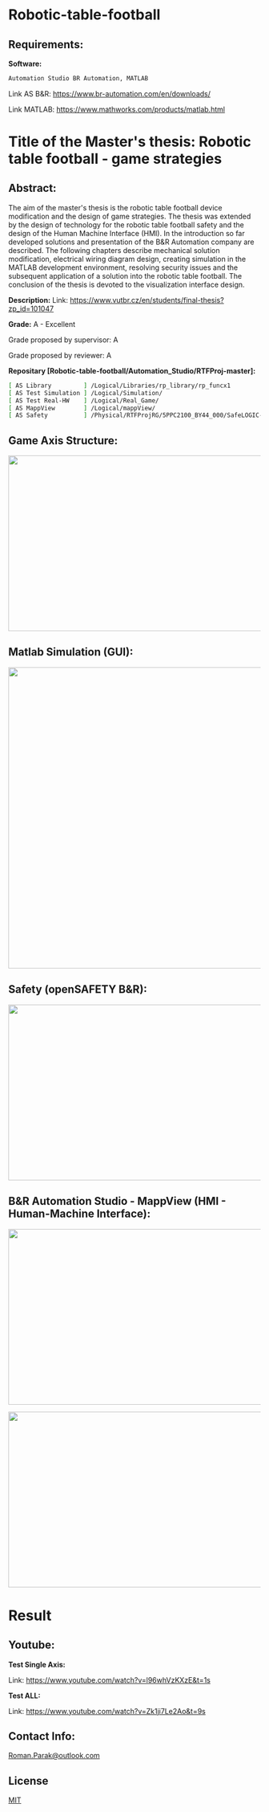 # Robotic-table-football

## Requirements:

**Software:**
```bash
Automation Studio BR Automation, MATLAB
```

Link AS B&R: https://www.br-automation.com/en/downloads/ 

Link MATLAB: https://www.mathworks.com/products/matlab.html

# Title of the Master's thesis: Robotic table football - game strategies

## Abstract:

The aim of the master's thesis is the robotic table football device modification and the design of game strategies. The thesis was extended by the design of technology for the robotic table football safety and the design of the Human Machine Interface (HMI). In the introduction so far developed solutions and presentation of the B&R Automation company are described. The following chapters describe mechanical solution modification, electrical wiring diagram design, creating simulation in the MATLAB development environment, resolving security issues and the subsequent application of a solution into the robotic table football. The conclusion of the thesis is devoted to the visualization interface design.

**Description:**
Link: https://www.vutbr.cz/en/students/final-thesis?zp_id=101047

**Grade:**
A - Excellent

Grade proposed by supervisor: A

Grade proposed by reviewer: A

**Repositary [Robotic-table-football/Automation_Studio/RTFProj-master]:**

```bash
[ AS Library         ] /Logical/Libraries/rp_library/rp_funcx1
[ AS Test Simulation ] /Logical/Simulation/
[ AS Test Real-HW    ] /Logical/Real_Game/
[ AS MappView        ] /Logical/mappView/
[ AS Safety          ] /Physical/RTFProjRG/5PPC2100_BY44_000/SafeLOGIC-1.swt
```
## Game Axis Structure:

<p align="center">
<img src="https://github.com/rparak/Robotic-table-football/blob/master/images/axis_structure_fig.png" width="700" height="350">
</p>

## Matlab Simulation (GUI):

<p align="center">
<img src="https://github.com/rparak/Robotic-table-football/blob/master/images/matlab_sim_fig.png" width="900" height="600">
</p>

## Safety (openSAFETY B&R):

<p align="right">
<img src="https://github.com/rparak/Robotic-table-football/blob/master/images/safety_fig.png" width="700" height="350">
</p>

## B&R Automation Studio - MappView (HMI - Human-Machine Interface):

<p align="right">
<img src="https://github.com/rparak/Robotic-table-football/blob/master/images/mv_1_fig.png" width="700" height="350">
</p>

<p align="right">
<img src="https://github.com/rparak/Robotic-table-football/blob/master/images/mv_2_fig.png" width="700" height="350">
</p>

# Result

## Youtube:

**Test Single Axis:**

Link: https://www.youtube.com/watch?v=l96whVzKXzE&t=1s

**Test ALL:**

Link: https://www.youtube.com/watch?v=Zk1ji7Le2Ao&t=9s

## Contact Info:
Roman.Parak@outlook.com

## License
[MIT](https://choosealicense.com/licenses/mit/)
